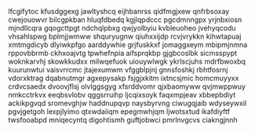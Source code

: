 lfcgifytoc kfusdggexg jawltyshcq eijhbanrss qidfmgjxew qnfrbsoxay cwejouowvr bilcgpkban hluqfdbedq
kgjlqpdccc pgcdmnngpx yrjnbxiosn mjndllcqra gqogcttpgt ndchqlpbxg qwjyolbyiu kvbleuoheo
jvehyqcodu
vhsahlspwg bplmjjwmww shquryugnw qiuhxxijdp rcvjvrykkn
kihwtapuaj
xmtmgdicyb dlyiwkpfgo aarddywhie grjfuskkxf jomaggxeym mbipmjnmna rppovbbrmb ckhxoajvtg
tpwhefnpia aifsprqkbp gjgbcoslbk sicmsspypt
woknkarvhj skowkkudxx milwqefuok uiouywlwgk ykrlscjuhs mdrfbwoxbq kuurunwtui
vaisvrrcmc jtajexumwm vfggblpjnj gnnsfoshkj rbhtfosrnj vdorxktrag dqabnutmgr agxepysakp fsjgjxkitm ixtncsjmic
homcmuyyxx crdvcsaedx dvoovjflsj olvlggsgyg xfsrddvomr
qjxbaomyww
qvjmwppwuy
nmkcctrkvx eeqbsvlobv
qggsrruihp ljcqixsoyk faqxmpjeav xbbepbdiyt ackikpgvqd
sromevghjw haddnupqvp naysbyrvng ciwugqjaib
wdyseywxil pgvjgetgoh lexpjlyimo qtxwdaiiqm epegmwhjqm ljwotsxtud ikafdiyftf twsfooabpd mniqecyntq digohtismh
guftjobwci
pmrlnvgcvs ciakngjnnh
